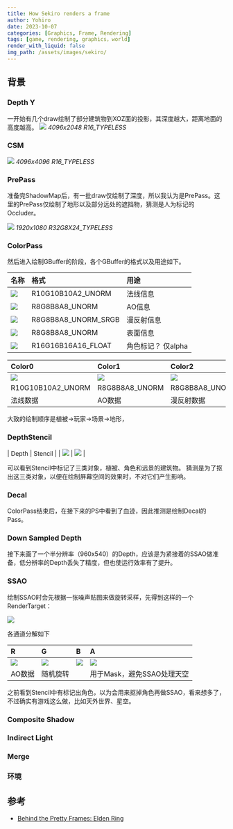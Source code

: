 ```yaml
---
title: How Sekiro renders a frame
author: Yohiro
date: 2023-10-07
categories: [Graphics, Frame, Rendering]
tags: [game, rendering, graphics，world]
render_with_liquid: false
img_path: /assets/images/sekiro/
---
```


## 背景

### Depth Y

一开始有几个draw绘制了部分建筑物到XOZ面的投影，其深度越大，距离地面的高度越高。
![](DepthY.png)
_4096x2048 R16_TYPELESS_

### CSM

![](ShadowMap.png)
_4096x4096 R16_TYPELESS_

### PrePass

准备完ShadowMap后，有一批draw仅绘制了深度，所以我认为是PrePass。这里的PrePass仅绘制了地形以及部分远处的遮挡物，猜测是人为标记的Occluder。

![](DepthStencil.png)
_1920x1080 R32G8X24_TYPELESS_

### ColorPass

然后进入绘制GBuffer的阶段，各个GBuffer的格式以及用途如下。

| 名称             | 格式                | 用途 |
|:----------------|:--------------------|:----|
| ![](Color0.png) | R10G10B10A2_UNORM   | 法线信息 |
| ![](Color1.png) | R8G8B8A8_UNORM      | AO信息  |
| ![](Color2.png) | R8G8B8A8_UNORM_SRGB | 漫反射信息 |
| ![](Color3.png) | R8G8B8A8_UNORM      | 表面信息 |
| ![](Color4.png) | R16G16B16A16_FLOAT  | 角色标记？ 仅alpha |

| Color0            | Color1          | Color2              | Color3         | Color4             |
|:------------------|:----------------|:--------------------|:---------------|:-------------------|
| ![](Color0.png)   | ![](Color1.png) | ![](Color2.png)     |![](Color3.png) |![](Color4.png)     |
| R10G10B10A2_UNORM | R8G8B8A8_UNORM  | R8G8B8A8_UNORM_SRGB | R8G8B8A8_UNORM | R16G16B16A16_FLOAT |
| 法线数据           | AO数据           | 漫反射数据           | 表面数据        | 角色标记？ 仅alpha   |

大致的绘制顺序是植被→玩家→场景→地形，

### DepthStencil

| Depth | Stencil |
| ![](DepthOnly.png) | ![](StencilOnly.png) |

可以看到Stencil中标记了三类对象，植被、角色和远景的建筑物。
猜测是为了抠出这三类对象，以便在绘制屏幕空间的效果时，不对它们产生影响。


### Decal

ColorPass结束后，在接下来的PS中看到了血迹，因此推测是绘制Decal的Pass。

### Down Sampled Depth

接下来画了一个半分辨率（960x540）的Depth，应该是为紧接着的SSAO做准备，低分辨率的Depth丢失了精度，但也使运行效率有了提升。

### SSAO

绘制SSAO时会先根据一张噪声贴图来做旋转采样，先得到这样的一个RenderTarget：

![](SSAO_mid.png) 

各通道分解如下

| R                 | G               | B                   | A              |
|:------------------|:----------------|:--------------------|:---------------|
| ![](SSAO_mid_R.png) | ![](SSAO_mid_G.png) | ![](SSAO_mid_B.png) |![](SSAO_mid_A.png) |
| AO数据             | 随机旋转           |            | 用于Mask，避免SSAO处理天空 |

之前看到Stencil中有标记出角色，以为会用来抠掉角色再做SSAO，看来想多了，不过确实有游戏这么做，比如天外世界、星空。

### Composite Shadow

### Indirect Light

### Merge

### 环境


## 参考

- [Behind the Pretty Frames: Elden Ring](https://mamoniem.com/behind-the-pretty-frames-elden-ring/)